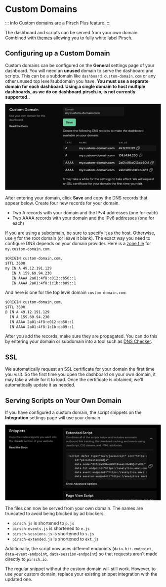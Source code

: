 # Custom Domains

::: info
Custom domains are a Pirsch Plus feature.
:::

The dashboard and scripts can be served from your own domain. Combined with [themes](/advanced/theme) allowing you to fully white label Pirsch.

## Configuring up a Custom Domain

Custom domains can be configured on the **General** settings page of your dashboard. You will need an **unused** domain to serve the dashboard and scripts. This can be a subdomain like `dashboard.custom-domain.com` or any other unused top level/subdomain you have. **You must use a separate domain for each dashboard. Using a single domain to host multiple dashboards, as we do on dashboard.pirsch.io, is not currently supported.**.

![Custom Domain Settings](../static/advanced/custom-domain-settings.png)

After entering your domain, click **Save** and copy the DNS records that appear below. Create four new records for your domain.

* Two A records with your domain and the IPv4 addresses (one for each)
* Two AAAA records with your domain and the IPv6 addresses (one for each)

If you are using a subdomain, be sure to specify it as the host. Otherwise, use `@` for the root domain (or leave it blank). The exact way you need to configure DNS depends on your domain provider. Here is a [zone file](https://en.wikipedia.org/wiki/Zone_file) for `my.custom-domain.com`.

```
$ORIGIN custom-domain.com.
$TTL 3600
my IN A 49.12.191.129
   IN A 159.69.94.230
   IN AAAA 2a01:4f8:c012:cb50::1
   IN AAAA 2a01:4f8:1c1b:cb09::1
```

And here is one for the top level domain `custom-domain.com`:

```
$ORIGIN custom-domain.com.
$TTL 3600
@ IN A 49.12.191.129
  IN A 159.69.94.230
  IN AAAA 2a01:4f8:c012:cb50::1
  IN AAAA 2a01:4f8:1c1b:cb09::1
```

After you add the records, make sure they are propagated. You can do this by entering your domain or subdomain into a tool such as [DNS Checker](https://dnschecker.org/).

## SSL

We automatically request an SSL certificate for your domain the first time you visit. So the first time you open the dashboard on your own domain, it may take a while for it to load. Once the certificate is obtained, we'll automatically update it as needed.

## Serving Scripts on Your Own Domain

If you have configured a custom domain, the script snippets on the **Integration** settings page will use your domain.

![Custom Domain Snippets](../static/advanced/custom-domain-snippets.png)

The files can now be served from your own domain. The names are truncated to avoid being blocked by ad blockers.

* `pirsch.js` is shortened to `p.js`
* `pirsch-events.js` is shortened to `e.js`
* `pirsch-sessions.js` is shortened to `s.js`
* `pirsch-extended.js` is shortened to `ext.js`

Additionally, the script now uses different endpoints (`data-hit-endpoint`, `data-event-endpoint`, `data-session-endpoint`) so that requests aren't made directly to `pirsch.io`.

The regular snippet without the custom domain will still work. However, to use your custom domain, replace your existing snippet integration with the updated one.
